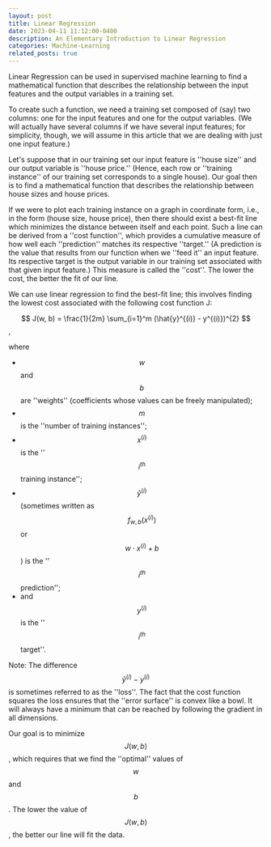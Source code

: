 ```yaml
---
layout: post
title: Linear Regression
date: 2023-04-11 11:12:00-0400
description: An Elementary Introduction to Linear Regression
categories: Machine-Learning
related_posts: true
---
```


Linear Regression can be used in supervised machine learning to find a mathematical function that describes the relationship between the input features and the output variables in a training set. 

To create such a function, we need a training set composed of (say) two columns: one for the input features and one for the output variables. (We will actually have several columns if we have several input features; for simplicity, though, we will assume in this article that we are dealing with just one input feature.) 

Let's suppose that in our training set our input feature is ''house size'' and our output variable is ''house price.'' (Hence, each row or ''training instance'' of our training set corresponds to a single house). Our goal then is to find a mathematical function that describes the relationship between house sizes and house prices. 

If we were to plot each training instance on a graph in coordinate form, i.e., in the form (house size, house price), then there should exist a best-fit line which minimizes the distance between itself and each point. Such a line can be derived from a ''cost function'', which provides a cumulative measure of how well each ''prediction'' matches its respective ''target.'' (A prediction is the value that results from our function when we ''feed it'' an input feature. Its respective target is the output variable in our training set associated with that given input feature.) This measure is called the ''cost''. The lower the cost, the better the fit of our line.

We can use linear regression to find the best-fit line; this involves finding the lowest cost associated with the following cost function J:

$$
J(w, b) = \frac{1}{2m} \sum_{i=1}^m (\hat{y}^{(i)} - y^{(i)})^{2}
$$,

where 
- $$w$$ and $$b$$ are ''weights'' (coefficients whose values can be freely manipulated);
- $$m$$ is the ''number of training instances'';
- $$x^{(i)}$$ is the ''$$i^{th}$$ training instance'';
- $$\hat{y}^{(i)}$$ (sometimes written as $$f_{w, b}(x^{(i)})$$ or $$w\cdot x^{(i)} + b$$) is the ''$$i^{th}$$ prediction'';
- and $$y^{(i)}$$ is the ''$$i^{th}$$ target''.  

Note: The difference $$\hat{y}^{(i)} - y^{(i)}$$ is sometimes referred to as the ''loss''. The fact that the cost function squares the loss ensures that the ''error surface'' is convex like a bowl. It will always have a minimum that can be reached by following the gradient in all dimensions.

Our goal is to minimize $$J(w, b)$$, which requires that we find the ''optimal'' values of $$w$$ and $$b$$. The lower the value of $$J(w, b)$$, the better our line will fit the data.



